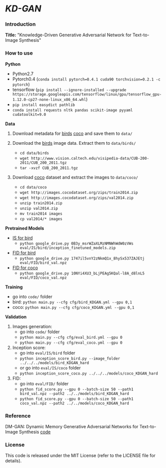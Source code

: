 # *KD-GAN*

### Introduction

**Title:** "Knowledge-Driven Generative Adversarial Network for Text-to-Image Synthesis"


### How to use

**Python**

- Python2.7
- Pytorch0.4 (`conda install pytorch=0.4.1 cuda90 torchvision=0.2.1 -c pytorch`)
- tensorflow (`pip install --ignore-installed --upgrade https://storage.googleapis.com/tensorflow/linux/gpu/tensorflow_gpu-1.12.0-cp27-none-linux_x86_64.whl`)
- `pip install easydict pathlib`
- `conda install requests nltk pandas scikit-image pyyaml cudatoolkit=9.0`


**Data**
1. Download metadata for [birds](https://drive.google.com) [coco](https://drive.google.com) and save them to `data/`

2. Download the [birds](http://www.vision.caltech.edu/visipedia/CUB-200-2011.html) image data. Extract them to `data/birds/`
    - `cd data/birds`
    - `wget http://www.vision.caltech.edu/visipedia-data/CUB-200-2011/CUB_200_2011.tgz`
    - `tar -xvzf CUB_200_2011.tgz`
    
3. Download [coco](http://cocodataset.org/#download) dataset and extract the images to `data/coco/`
    - `cd data/coco`
    - `wget http://images.cocodataset.org/zips/train2014.zip`
    - `wget http://images.cocodataset.org/zips/val2014.zip`
    - `unzip train2014.zip`
    - `unzip val2014.zip`
    - `mv train2014 images`
    - `cp val2014/* images`

**Pretrained Models**
- [IS for bird](https://drive.google.com/file/d/0B3y_msrWZaXLMzNMNWhWdW0zVWs)
    - `python google_drive.py 0B3y_msrWZaXLMzNMNWhWdW0zVWs eval/IS/bird/inception_finetuned_models.zip`
- [FID for bird](https://drive.google.com/file/d/1747il5vnY2zNkmQ1x_8hySx537ZAJEtj)
    - `python google_drive.py 1747il5vnY2zNkmQ1x_8hySx537ZAJEtj eval/FID/bird_val.npz`
- [FID for coco](https://drive.google.com/file/d/10NYi4XU3_bLjPEAg5KQal-l8A_d8lnL5)
    - `python google_drive.py 10NYi4XU3_bLjPEAg5KQal-l8A_d8lnL5 eval/FID/coco_val.npz`

**Training**
- go into `code/` folder
- bird: `python main.py --cfg cfg/bird_KDGAN.yml --gpu 0,1`
- coco: `python main.py --cfg cfg/coco_KDGAN.yml --gpu 0,1`

**Validation**
1. Images generation:
    - go into `code/` folder  
    - `python main.py --cfg cfg/eval_bird.yml --gpu 0`
    - `python main.py --cfg cfg/eval_coco.yml --gpu 0`
2. Inception score:
    - go into `eval/IS/bird` folder
    - `python inception_score_bird.py --image_folder ../../../models/bird_KDGAN_hard`
    - or go into `eval/IS/coco` folder
    - `python inception_score_coco.py ../../../models/coco_KDGAN_hard`
3. FID:
    - go into `eval/FID/` folder
    - `python fid_score.py --gpu 0 --batch-size 50 --path1 bird_val.npz --path2 ../../models/bird_KDGAN_hard`
    - `python fid_score.py --gpu 0 --batch-size 50 --path1 coco_val.npz --path2 ../../models/coco_KDGAN_hard`

### Reference
DM-GAN: Dynamic Memory Generative Adversarial Networks for Text-to-Image Synthesis [code](https://github.com/MinfengZhu/DM-GAN)
### License
This code is released under the MIT License (refer to the LICENSE file for details). 
